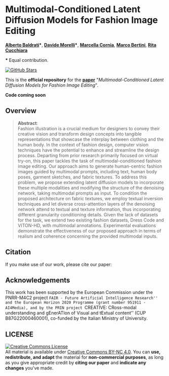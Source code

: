 # Multimodal-Conditioned Latent Diffusion Models for Fashion Image Editing
[**Alberto Baldrati**](https://scholar.google.com/citations?hl=en&user=I1jaZecAAAAJ)**\***,
[**Davide Morelli**](https://scholar.google.com/citations?user=UJ4D3rYAAAAJ&hl=en)**\***,
[**Marcella Cornia**](https://scholar.google.com/citations?hl=en&user=DzgmSJEAAAAJ),
[**Marco Bertini**](https://scholar.google.com/citations?user=SBm9ZpYAAAAJ&hl=en),
[**Rita Cucchiara**](https://scholar.google.com/citations?hl=en&user=OM3sZEoAAAAJ)

**\*** Equal contribution.

<!-- [![arXiv](https://img.shields.io/badge/arXiv-Paper-<COLOR>.svg)]() -->
[![GitHub Stars](https://img.shields.io/github/stars/aimagelab/Ti-MGD?style=social)](https://github.com/aimagelab/Ti-MGD)

This is the **official repository** for the [**paper**]() "*Multimodal-Conditioned Latent Diffusion Models for Fashion Image Editing*".

**Code coming soon**

## Overview

>**Abstract**: <br>
> Fashion illustration is a crucial medium for designers to convey their creative vision and transform design concepts into tangible representations that showcase the interplay between clothing and the human body. In the context of fashion design, computer vision techniques have the potential to enhance and streamline the design process. Departing from prior research primarily focused on virtual try-on, this paper tackles the task of multimodal-conditioned fashion image editing. Our approach aims to generate human-centric fashion images guided by multimodal prompts, including text, human body poses, garment sketches, and fabric textures. To address this problem, we propose extending latent diffusion models to incorporate these multiple modalities and modifying the structure of the denoising network, taking multimodal prompts as input. To condition the proposed architecture on fabric textures, we employ textual inversion techniques and let diverse cross-attention layers of the denoising network attend to textual and texture information, thus incorporating different granularity conditioning details. Given the lack of datasets for the task, we extend two existing fashion datasets, Dress Code and VITON-HD, with multimodal annotations.
Experimental evaluations demonstrate the effectiveness of our proposed approach in terms of realism and coherence concerning the provided multimodal inputs.

## Citation
If you make use of our work, please cite our paper:

<!-- ```bibtex
@inproceedings{baldrati2023multimodal,
  title={Multimodal Garment Designer: Human-Centric Latent Diffusion Models for Fashion Image Editing},
  author={Baldrati, Alberto and Morelli, Davide and Cartella, Giuseppe and Cornia, Marcella and Bertini, Marco and Cucchiara, Rita},
  booktitle={Proceedings of the IEEE/CVF International Conference on Computer Vision},
  year={2023}
}
``` -->

## Acknowledgements
This work has been supported by the European Commission under the PNRR-M4C2 project ``FAIR - Future Artificial Intelligence Research'' and the European Horizon 2020 Programme (grant number 951911 - AI4Media), and by the PRIN project ``CREATIVE: CRoss-modal understanding and gEnerATIon of Visual and tExtual content'' (CUP B87G22000460001), co-funded by the Italian Ministry of University.

## LICENSE
<a rel="license" href="http://creativecommons.org/licenses/by-nc/4.0/"><img alt="Creative Commons License" style="border-width:0" src="https://i.creativecommons.org/l/by-nc/4.0/88x31.png" /></a><br />All material is available under [Creative Commons BY-NC 4.0](https://creativecommons.org/licenses/by-nc/4.0/). You can **use, redistribute, and adapt** the material for **non-commercial purposes**, as long as you give appropriate credit by **citing our paper** and **indicate any changes** you've made.